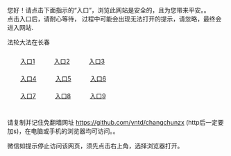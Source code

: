 您好！请点击下面指示的“入口”，浏览此网站是安全的，且为您带来平安。。 <br/>
点击入口后，请耐心等待， 过程中可能会出现无法打开的提示，请忽略，最终会进入网站. </br>

法轮大法在长春<br/>
<div style="padding:10px"><a style="margin:20px" target="_blank" href="https://d2fgd5zvzzyqdz.cloudfront.net/2Qpsp?rzxattzu" id="ccLink1" rel="nofollow">入口1</a> <a target="_blank" style="margin:20px" href="https://d2420roykjy8w4.cloudfront.net/2Qpsp?xhlyszt" id="ccLink2" rel="nofollow">入口2</a> <a style="margin:20px" target="_blank" href="https://d1veeq4s6qvxby.cloudfront.net/2Qpsp?cudqdk" id="ccLink3" rel="nofollow">入口3</a></div>

<div style="padding:10px" ><a style="margin:20px" target="_blank" href="https://d2fgd5zvzzyqdz.cloudfront.net/2Qpsp?rzxattzu" id="ccLink4" rel="nofollow">入口4</a> <a style="margin:20px" href="https://d2420roykjy8w4.cloudfront.net/2Qpsp?xhlyszt" target="_blank" id="ccLink5" rel="nofollow">入口5</a> <a style="margin:20px" href="https://d1veeq4s6qvxby.cloudfront.net/2Qpsp?cudqdk" target="_blank" id="ccLink6" rel="nofollow">入口6</a></div>

<div style="padding:10px"><a style="margin:20px" target="_blank" href="https://d2fgd5zvzzyqdz.cloudfront.net/2Qpsp?rzxattzu" id="ccLink7" rel="nofollow">入口7</a> <a style="margin:20px" href="https://d2420roykjy8w4.cloudfront.net/2Qpsp?xhlyszt" target="_blank" id="ccLink8" rel="nofollow">入口8</a> <a style="margin:20px" target="_blank" href="https://d1veeq4s6qvxby.cloudfront.net/2Qpsp?cudqdk" id="ccLink9" rel="nofollow">入口9</a></div>

<br/>



请复制并记住免翻墙网址 https://github.com/yntd/changchunzx (http后一定要加s)，在电脑或手机的浏览器均可访问。。<br/>

微信如提示停止访问该网页，须先点击右上角，选择浏览器打开。
